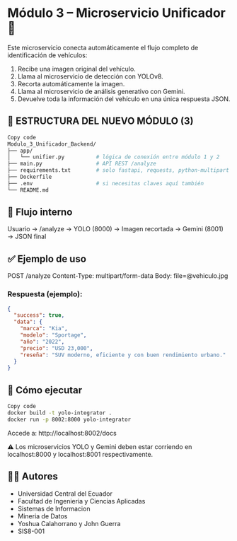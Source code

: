 # Módulo 3 – Microservicio Unificador 🚀

Este microservicio conecta automáticamente el flujo completo de identificación de vehículos:

1. Recibe una imagen original del vehículo.
2. Llama al microservicio de detección con YOLOv8.
3. Recorta automáticamente la imagen.
4. Llama al microservicio de análisis generativo con Gemini.
5. Devuelve toda la información del vehículo en una única respuesta JSON.

## 🧱 ESTRUCTURA DEL NUEVO MÓDULO (3)

```bash
Copy code
Modulo_3_Unificador_Backend/
├── app/
│   └── unifier.py          # lógica de conexión entre módulo 1 y 2
├── main.py                 # API REST /analyze
├── requirements.txt        # solo fastapi, requests, python-multipart
├── Dockerfile
├── .env                    # si necesitas claves aquí también
└── README.md
```

## 🔁 Flujo interno

Usuario → /analyze → YOLO (8000) → Imagen recortada → Gemini (8001) → JSON final


## ✅ Ejemplo de uso

POST /analyze
Content-Type: multipart/form-data
Body: file=@vehiculo.jpg

### Respuesta (ejemplo):

```json
{
  "success": true,
  "data": {
    "marca": "Kia",
    "modelo": "Sportage",
    "año": "2022",
    "precio": "USD 23,000",
    "reseña": "SUV moderno, eficiente y con buen rendimiento urbano."
  }
}
```

## 🚀 Cómo ejecutar
```bash
Copy code
docker build -t yolo-integrator .
docker run -p 8002:8000 yolo-integrator
```

Accede a: http://localhost:8002/docs

⚠️ Los microservicios YOLO y Gemini deben estar corriendo en localhost:8000 y localhost:8001 respectivamente.

## 🧑‍💻 Autores
- Universidad Central del Ecuador
- Facultad de Ingenieria y Ciencias Aplicadas
- Sistemas de Informacion
- Mineria de Datos
- Yoshua Calahorrano y John Guerra
- SIS8-001